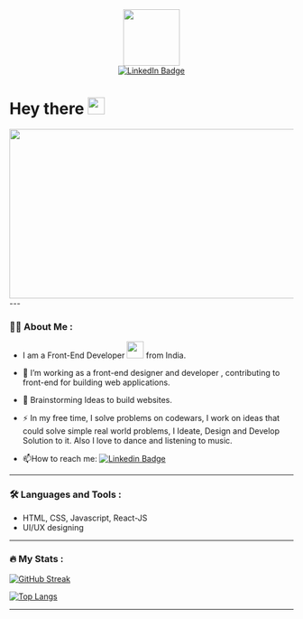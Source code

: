 <div id="header" align="center">
  <img src="https://media.giphy.com/media/1XCcD9VLQZ2Io/giphy.gif" width="100"/>
</div>
<div id="badges" align="center">
  <a href="https://www.linkedin.com/in/ashritha-ashok-45a571254">
    <img src="https://img.shields.io/badge/LinkedIn-blue?style=for-the-badge&logo=linkedin&logoColor=white" alt="LinkedIn Badge"/>
  </a>
</div>
<div align="center">
<img src="https://komarev.com/ghpvc/?username=ashritha369&style=flat-square&color=blue" alt=""/>
</div>
<h1>
  Hey there
  <img src="https://media.giphy.com/media/hvRJCLFzcasrR4ia7z/giphy.gif" width="30px"/>
</h1>
<div align="center">
  <img src="https://img.freepik.com/free-vector/programmer-working-web-development-code-engineer-programming-python-php-java-script-computer_90220-249.jpg?w=996&t=st=1674089006~exp=1674089606~hmac=d1368fb9fbfaa7f3323e1ebf4937f8ba623e109dfb3d4ad60ca7fbab60c78022" width="600" height="300"/>
</div>
---

### :woman_technologist: About Me :

- I am a Front-End Developer <img src="https://media.giphy.com/media/WUlplcMpOCEmTGBtBW/giphy.gif" width="30"> from India.

- :telescope: I’m working as a front-end designer and developer , contributing to front-end for building web applications.

- :seedling: Brainstorming Ideas to build websites.

- :zap: In my free time, I solve problems on codewars, I work on ideas that could solve simple real world problems, I Ideate, Design and Develop Solution to it. Also I love to dance and listening to music.

- :mailbox:How to reach me: [![Linkedin Badge](https://img.shields.io/badge/-LinkedIn-blue?style=flat&logo=Linkedin&logoColor=white)](https://www.linkedin.com/in/ashritha-ashok-45a571254)

---

### :hammer_and_wrench: Languages and Tools :
- HTML, CSS, Javascript, React-JS
- UI/UX designing
<!-- <div>
  <img src="https://github.com/devicons/devicon/blob/master/icons/html5/html5-original.svg" title="HTML5" alt="HTML" width="40" height="40"/>&nbsp;
  <img src="https://github.com/devicons/devicon/blob/master/icons/css3/css3-plain-wordmark.svg"  title="CSS3" alt="CSS" width="40" height="40"/>&nbsp;
  <img src="https://github.com/devicons/devicon/blob/master/icons/javascript/javascript-original.svg" title="JavaScript" alt="JavaScript" width="40" height="40"/>&nbsp;
   <img src="https://github.com/devicons/devicon/blob/master/icons/react/react-original-wordmark.svg" title="React" alt="React" width="40" height="40"/>
</div> -->
---

### :fire: My Stats :

[![GitHub Streak](http://github-readme-streak-stats.herokuapp.com?user=ashritha369&theme=dark&background=000000)](https://git.io/streak-stats)

[![Top Langs](https://github-readme-stats.vercel.app/api/top-langs/?username=ashritha369&layout=compact&theme=vision-friendly-dark)](https://github.com/anuraghazra/github-readme-stats)

---

